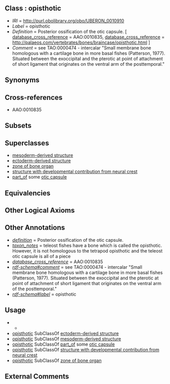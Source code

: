 
## Class : opisthotic

 * *IRI* = http://purl.obolibrary.org/obo/UBERON_0010910
 * *Label* = opisthotic
 * *Definition* = Posterior ossification of the otic capsule. [ [database_cross_reference](../../ef/oboInOwl#hasDbXref.md) = AAO:0010835, [database_cross_reference](../../ef/oboInOwl#hasDbXref.md) = http://palaeos.com/vertebrates/bones/braincase/opisthotic.html ]
 * *Comment* = see TAO:0000474 - intercalar "Small membrane bone homologous with a cartilage bone in more basal fishes (Patterson, 1977). Situated between the exoccipital and the pterotic at point of attachment of short ligament that originates on the ventral arm of the posttemporal."

## Synonyms


## Cross-references

 * AAO:0010835

## Subsets


## Superclasses

 * [mesoderm-derived structure](../../UBERON/20/UBERON_0004120.md)
 * [ectoderm-derived structure](../../UBERON/21/UBERON_0004121.md)
 * [zone of bone organ](../../UBERON/13/UBERON_0005913.md)
 * [structure with developmental contribution from neural crest](../../UBERON/14/UBERON_0010314.md)
 * [part_of](../../BFO/50/BFO_0000050.md) some [otic capsule](../../UBERON/37/UBERON_0004637.md)

## Equivalencies


## Other Logical Axioms


## Other Annotations

 * *[definition](../../IAO/15/IAO_0000115.md)* = Posterior ossification of the otic capsule.
 * *[taxon_notes](../../UBPROP/08/UBPROP_0000008.md)* = teleost fishes have a bone which is called the opisthotic. However, it is not homologous to the tetrapod opisthotic and the teleost otic capsule is all of a piece
 * *[database_cross_reference](../../ef/oboInOwl#hasDbXref.md)* = AAO:0010835
 * *[rdf-schema#comment](../../nt/rdf-schema#comment.md)* = see TAO:0000474 - intercalar "Small membrane bone homologous with a cartilage bone in more basal fishes (Patterson, 1977). Situated between the exoccipital and the pterotic at point of attachment of short ligament that originates on the ventral arm of the posttemporal."
 * *[rdf-schema#label](../../el/rdf-schema#label.md)* = opisthotic

## Usage

 * -
 * [opisthotic](../../UBERON/10/UBERON_0010910.md) SubClassOf [ectoderm-derived structure](../../UBERON/21/UBERON_0004121.md)
 * [opisthotic](../../UBERON/10/UBERON_0010910.md) SubClassOf [mesoderm-derived structure](../../UBERON/20/UBERON_0004120.md)
 * [opisthotic](../../UBERON/10/UBERON_0010910.md) SubClassOf [part_of](../../BFO/50/BFO_0000050.md) some [otic capsule](../../UBERON/37/UBERON_0004637.md)
 * [opisthotic](../../UBERON/10/UBERON_0010910.md) SubClassOf [structure with developmental contribution from neural crest](../../UBERON/14/UBERON_0010314.md)
 * [opisthotic](../../UBERON/10/UBERON_0010910.md) SubClassOf [zone of bone organ](../../UBERON/13/UBERON_0005913.md)

## External Comments

